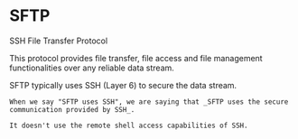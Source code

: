 # SFTP

SSH File Transfer Protocol

This protocol provides file transfer, file access and file management functionalities over any reliable data stream.

SFTP typically uses SSH (Layer 6) to secure the data stream.

~~~admonish note title="On using SSH"
When we say "SFTP uses SSH", we are saying that _SFTP uses the secure communication provided by SSH_.

It doesn't use the remote shell access capabilities of SSH.
~~~
